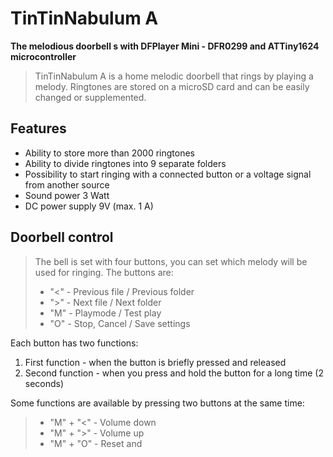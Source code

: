 # TinTinNabulum A
**The melodious doorbell s with DFPlayer Mini - DFR0299 and ATTiny1624 microcontroller**
> TinTinNabulum A is a home melodic doorbell that rings by playing a melody.
> Ringtones are stored on a microSD card and can be easily changed or supplemented.
## Features
* Ability to store more than 2000 ringtones
* Ability to divide ringtones into 9 separate folders
* Possibility to start ringing with a connected button or a voltage signal from another source
* Sound power 3 Watt
* DC power supply 9V (max. 1 A)

## Doorbell control
> The bell is set with four buttons, you can set which melody will be used for ringing.
> The buttons are:
> * "<" - Previous file / Previous folder
> * ">" - Next file / Next folder
> * "M" - Playmode / Test play
> * "O" - Stop, Cancel / Save settings


Each button has two functions:
1. First function - when the button is briefly pressed and released
2. Second function - when you press and hold the button for a long time (2 seconds)

Some functions are available by pressing two buttons at the same time:

> * "M" + "<" - Volume down
> * "M" + ">" - Volume up
> * "M" + "O" - Reset and










